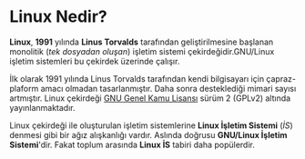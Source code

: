 # Linux Nedir?

**Linux**, **1991** yılında **Linus Torvalds** tarafından geliştirilmesine başlanan monolitik \(_tek dosyadan oluşan_\) işletim sistemi çekirdeğidir.GNU/Linux işletim sistemleri bu çekirdek üzerinde çalışır.

İlk olarak 1991 yılında Linus Torvalds tarafından kendi bilgisayarı için çapraz-plaform amacı olmadan tasarlanmıştır. Daha sonra desteklediği mimari sayısı artmıştır. Linux çekirdeği [GNU Genel Kamu Lisansı](https://tr.wikipedia.org/wiki/GNU_GPL) sürüm 2 \(GPLv2\) altında yayınlanmaktadır.

Linux çekirdeği ile oluşturulan işletim sistemlerine **Linux İşletim Sistemi** \(_İS_\) denmesi gibi bir ağız alışkanlığı vardır. Aslında doğrusu **GNU/Linux İşletim Sistemi**'dir. Fakat toplum arasında **Linux İS** tabiri daha popülerdir.


